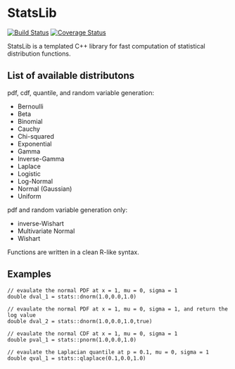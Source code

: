 # StatsLib

[![Build Status](https://travis-ci.org/kthohr/stats.svg?branch=master)](https://travis-ci.org/kthohr/stats)
[![Coverage Status](https://codecov.io/github/kthohr/stats/coverage.svg?branch=master)](https://codecov.io/github/kthohr/stats?branch=master)

StatsLib is a templated C++ library for fast computation of statistical distribution functions.

## List of available distributons

pdf, cdf, quantile, and random variable generation:

* Bernoulli
* Beta
* Binomial
* Cauchy
* Chi-squared
* Exponential
* Gamma
* Inverse-Gamma
* Laplace
* Logistic
* Log-Normal
* Normal (Gaussian)
* Uniform

pdf and random variable generation only:

* inverse-Wishart
* Multivariate Normal
* Wishart

Functions are written in a clean R-like syntax.

## Examples

```
// evaulate the normal PDF at x = 1, mu = 0, sigma = 1
double dval_1 = stats::dnorm(1.0,0.0,1.0)
 
// evaulate the normal PDF at x = 1, mu = 0, sigma = 1, and return the log value
double dval_2 = stats::dnorm(1.0,0.0,1.0,true)
 
// evaulate the normal CDF at x = 1, mu = 0, sigma = 1
double pval_1 = stats::pnorm(1.0,0.0,1.0)
 
// evaulate the Laplacian quantile at p = 0.1, mu = 0, sigma = 1
double qval_1 = stats::qlaplace(0.1,0.0,1.0)
```
